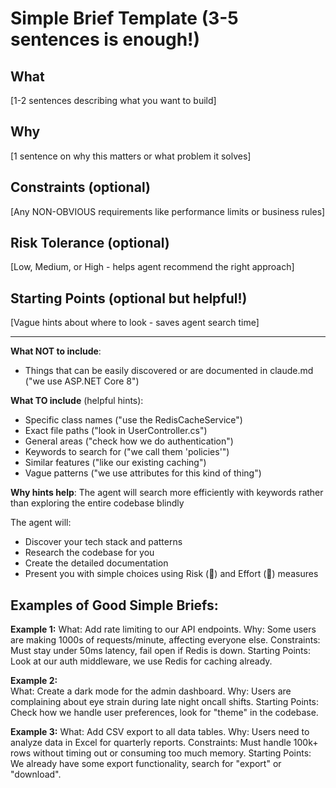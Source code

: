 # Simple Brief Template (3-5 sentences is enough!)

## What
[1-2 sentences describing what you want to build]

## Why  
[1 sentence on why this matters or what problem it solves]

## Constraints (optional)
[Any NON-OBVIOUS requirements like performance limits or business rules]

## Risk Tolerance (optional)
[Low, Medium, or High - helps agent recommend the right approach]

## Starting Points (optional but helpful!)
[Vague hints about where to look - saves agent search time]

---

**What NOT to include**:
- Things that can be easily discovered or are documented in claude.md ("we use ASP.NET Core 8")

**What TO include** (helpful hints):
- Specific class names ("use the RedisCacheService")
- Exact file paths ("look in UserController.cs")
- General areas ("check how we do authentication")
- Keywords to search for ("we call them 'policies'")
- Similar features ("like our existing caching")
- Vague patterns ("we use attributes for this kind of thing")

**Why hints help**: The agent will search more efficiently with keywords rather than exploring the entire codebase blindly

The agent will:
- Discover your tech stack and patterns
- Research the codebase for you  
- Create the detailed documentation
- Present you with simple choices using Risk (🎯) and Effort (💪) measures

## Examples of Good Simple Briefs:

**Example 1:**
What: Add rate limiting to our API endpoints.
Why: Some users are making 1000s of requests/minute, affecting everyone else.
Constraints: Must stay under 50ms latency, fail open if Redis is down.
Starting Points: Look at our auth middleware, we use Redis for caching already.

**Example 2:**  
What: Create a dark mode for the admin dashboard.
Why: Users are complaining about eye strain during late night oncall shifts.
Starting Points: Check how we handle user preferences, look for "theme" in the codebase.

**Example 3:**
What: Add CSV export to all data tables.
Why: Users need to analyze data in Excel for quarterly reports.
Constraints: Must handle 100k+ rows without timing out or consuming too much memory.
Starting Points: We already have some export functionality, search for "export" or "download".
